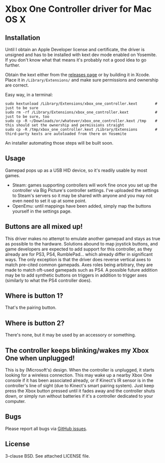 # Xbox One Controller driver for Mac OS X

## Installation

Until I obtain an Apple Developer license and certificate, the driver is unsigned and has to be installed with kext dev mode enabled on Yosemite. If you don't know what that means it's probably not a good idea to go further.

Obtain the kext either from the [releases page](https://github.com/lloeki/xbox_one_controller/releases) or by building it in Xcode. Place it in `/Library/Extensions/` and make sure permissions and ownership are correct.

Easy way, in a terminal:

```
sudo kextunload /Library/Extensions/xbox_one_controller.kext        # just to be sure
sudo rm -rf /Library/Extensions/xbox_one_controller.kext            # just to be sure, too
sudo cp -R ~/Downloads/or/whatever/xbox_one_controller.kext /tmp    # this should set the ownership and permissions straight
sudo cp -R /tmp/xbox_one_controller.kext /Library/Extensions        # third-party kexts are autoloaded from there on Yosemite
```

An installer automating those steps will be built soon.

## Usage

Gamepad pops up as a USB HID device, so it's readily usable by most games.

- Steam: games supporting controllers will work fine once you set up the controller via Big Picture's controller settings. I've uploaded the settings to Steam's servers so it may be shared with anyone and you may not even need to set it up at some point.
- OpenEmu: until mappings have been added, simply map the buttons yourself in the settings page.

## Buttons are all mixed up!

This driver makes no attempt to emulate another gamepad and stays as true as possible to the hardware. Solutions abound to map joystick buttons, and game developers are expected to add support for this controller, as they already are for PS3, PS4, RumblePad... which already differ in significant ways. The only exception is that the driver does reverse vertical axes to match pre-cited common gamepads. Axes roles being arbitrary, they are made to match oft-used gamepads such as PS4. A possible future addition may be to add synthetic buttons on triggers in addition to trigger axes (similarly to what the PS4 controller does).

## Where is button 1?

That's the pairing button.

## Where is button 2?

There's none, but it may be used by an accessory or something.

## The controller keeps blinking/wakes my Xbox One when unplugged!

This is by (Microsoft's) design. When the controller is unplugged, it starts looking for a wireless connection. This may wake up a nearby Xbox One console if it has been associated already, or if Kinect's IR sensor is in the controller's line of sight (due to Kinect's smart pairing system). Just keep press the Xbox button pressed until it fades away and the controller shuts down, or simply run without batteries if it's a controller dedicated to your computer.

## Bugs

Please report all bugs via [GitHub issues](https://github.com/lloeki/xbox_one_controller/issues).

## License

3-clause BSD. See attached LICENSE file.
